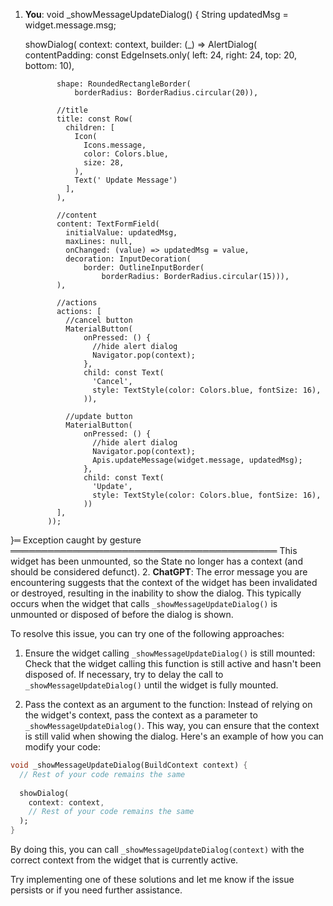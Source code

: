 1. **You**: void _showMessageUpdateDialog() {
    String updatedMsg = widget.message.msg;

    showDialog(
        context: context,
        builder: (_) => AlertDialog(
              contentPadding: const EdgeInsets.only(
                  left: 24, right: 24, top: 20, bottom: 10),

              shape: RoundedRectangleBorder(
                  borderRadius: BorderRadius.circular(20)),

              //title
              title: const Row(
                children: [
                  Icon(
                    Icons.message,
                    color: Colors.blue,
                    size: 28,
                  ),
                  Text(' Update Message')
                ],
              ),

              //content
              content: TextFormField(
                initialValue: updatedMsg,
                maxLines: null,
                onChanged: (value) => updatedMsg = value,
                decoration: InputDecoration(
                    border: OutlineInputBorder(
                        borderRadius: BorderRadius.circular(15))),
              ),

              //actions
              actions: [
                //cancel button
                MaterialButton(
                    onPressed: () {
                      //hide alert dialog
                      Navigator.pop(context);
                    },
                    child: const Text(
                      'Cancel',
                      style: TextStyle(color: Colors.blue, fontSize: 16),
                    )),

                //update button
                MaterialButton(
                    onPressed: () {
                      //hide alert dialog
                      Navigator.pop(context);
                      Apis.updateMessage(widget.message, updatedMsg);
                    },
                    child: const Text(
                      'Update',
                      style: TextStyle(color: Colors.blue, fontSize: 16),
                    ))
              ],
            ));
  }═ Exception caught by gesture ═══════════════════════════════════════════
This widget has been unmounted, so the State no longer has a context (and should be considered defunct).
2. **ChatGPT**: The error message you are encountering suggests that the context of the widget has been invalidated or destroyed, resulting in the inability to show the dialog. This typically occurs when the widget that calls `_showMessageUpdateDialog()` is unmounted or disposed of before the dialog is shown.

To resolve this issue, you can try one of the following approaches:

1. Ensure the widget calling `_showMessageUpdateDialog()` is still mounted: Check that the widget calling this function is still active and hasn't been disposed of. If necessary, try to delay the call to `_showMessageUpdateDialog()` until the widget is fully mounted.

2. Pass the context as an argument to the function: Instead of relying on the widget's context, pass the context as a parameter to `_showMessageUpdateDialog()`. This way, you can ensure that the context is still valid when showing the dialog. Here's an example of how you can modify your code:

```dart
void _showMessageUpdateDialog(BuildContext context) {
  // Rest of your code remains the same
  
  showDialog(
    context: context,
    // Rest of your code remains the same
  );
}
```

By doing this, you can call `_showMessageUpdateDialog(context)` with the correct context from the widget that is currently active.

Try implementing one of these solutions and let me know if the issue persists or if you need further assistance.